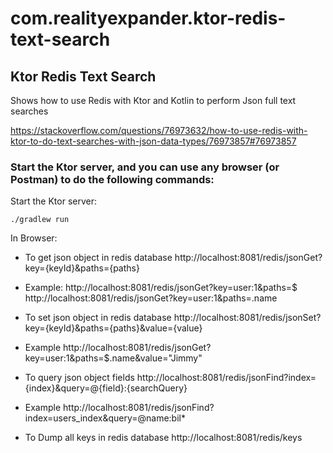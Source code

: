 # com.realityexpander.ktor-redis-text-search
## Ktor Redis Text Search

Shows how to use Redis with Ktor and Kotlin to perform Json full text searches

https://stackoverflow.com/questions/76973632/how-to-use-redis-with-ktor-to-do-text-searches-with-json-data-types/76973857#76973857


### Start the Ktor server, and you can use any browser (or Postman) to do the following commands:

Start the Ktor server:

`./gradlew run`

In Browser:

- To get json object in redis database
http://localhost:8081/redis/jsonGet?key={keyId}&paths={paths}
- Example:
http://localhost:8081/redis/jsonGet?key=user:1&paths=$
http://localhost:8081/redis/jsonGet?key=user:1&paths=.name

- To set json object in redis database
http://localhost:8081/redis/jsonSet?key={keyId}&paths={paths}&value={value}
- Example
http://localhost:8081/redis/jsonGet?key=user:1&paths=$.name&value="Jimmy"

- To query json object fields
http://localhost:8081/redis/jsonFind?index={index}&query=@{field}:{searchQuery}
- Example
http://localhost:8081/redis/jsonFind?index=users_index&query=@name:bil*

- To Dump all keys in redis database
http://localhost:8081/redis/keys